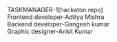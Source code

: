 TASKMANAGER-1(hackaton repo)
<br>
Frontend developer-Aditya Mishra
<br>
Backend developer-Gangesh kumar
<br>
Graphic designer-Ankit Kumar
